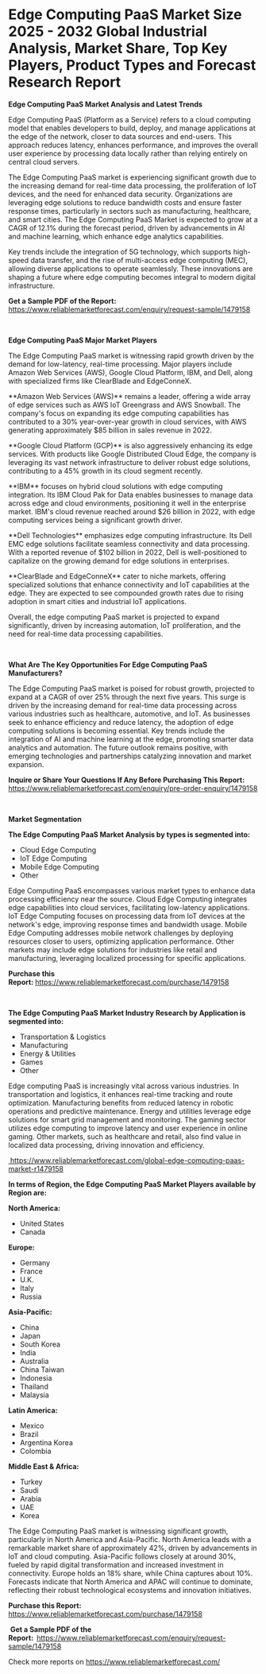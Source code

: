 <p><h1>Edge Computing PaaS Market Size 2025 - 2032 Global Industrial Analysis, Market Share, Top Key Players, Product Types and Forecast Research Report</h1></p><p><strong>Edge Computing PaaS Market Analysis and Latest Trends</strong></p>
<p><p>Edge Computing PaaS (Platform as a Service) refers to a cloud computing model that enables developers to build, deploy, and manage applications at the edge of the network, closer to data sources and end-users. This approach reduces latency, enhances performance, and improves the overall user experience by processing data locally rather than relying entirely on central cloud servers.</p><p>The Edge Computing PaaS market is experiencing significant growth due to the increasing demand for real-time data processing, the proliferation of IoT devices, and the need for enhanced data security. Organizations are leveraging edge solutions to reduce bandwidth costs and ensure faster response times, particularly in sectors such as manufacturing, healthcare, and smart cities. The Edge Computing PaaS Market is expected to grow at a CAGR of 12.1% during the forecast period, driven by advancements in AI and machine learning, which enhance edge analytics capabilities.</p><p>Key trends include the integration of 5G technology, which supports high-speed data transfer, and the rise of multi-access edge computing (MEC), allowing diverse applications to operate seamlessly. These innovations are shaping a future where edge computing becomes integral to modern digital infrastructure.</p></p>
<p><strong>Get a Sample PDF of the Report:&nbsp;</strong> <a href="https://www.reliablemarketforecast.com/enquiry/request-sample/1479158?utm_campaign=2731&utm_medium=2&utm_source=Github&utm_content=ia&utm_term=23032025&utm_id=edge-computing-paas">https://www.reliablemarketforecast.com/enquiry/request-sample/1479158</a></p>
<p>&nbsp;</p>
<p><strong>Edge Computing PaaS Major Market Players</strong></p>
<p><p>The Edge Computing PaaS market is witnessing rapid growth driven by the demand for low-latency, real-time processing. Major players include Amazon Web Services (AWS), Google Cloud Platform, IBM, and Dell, along with specialized firms like ClearBlade and EdgeConneX.</p><p>**Amazon Web Services (AWS)** remains a leader, offering a wide array of edge services such as AWS IoT Greengrass and AWS Snowball. The company's focus on expanding its edge computing capabilities has contributed to a 30% year-over-year growth in cloud services, with AWS generating approximately $85 billion in sales revenue in 2022.</p><p>**Google Cloud Platform (GCP)** is also aggressively enhancing its edge services. With products like Google Distributed Cloud Edge, the company is leveraging its vast network infrastructure to deliver robust edge solutions, contributing to a 45% growth in its cloud segment recently.</p><p>**IBM** focuses on hybrid cloud solutions with edge computing integration. Its IBM Cloud Pak for Data enables businesses to manage data across edge and cloud environments, positioning it well in the enterprise market. IBM's cloud revenue reached around $26 billion in 2022, with edge computing services being a significant growth driver.</p><p>**Dell Technologies** emphasizes edge computing infrastructure. Its Dell EMC edge solutions facilitate seamless connectivity and data processing. With a reported revenue of $102 billion in 2022, Dell is well-positioned to capitalize on the growing demand for edge solutions in enterprises.</p><p>**ClearBlade and EdgeConneX** cater to niche markets, offering specialized solutions that enhance connectivity and IoT capabilities at the edge. They are expected to see compounded growth rates due to rising adoption in smart cities and industrial IoT applications.</p><p>Overall, the edge computing PaaS market is projected to expand significantly, driven by increasing automation, IoT proliferation, and the need for real-time data processing capabilities.</p></p>
<p>&nbsp;</p>
<p><strong>What Are The Key Opportunities For Edge Computing PaaS Manufacturers?</strong></p>
<p><p>The Edge Computing PaaS market is poised for robust growth, projected to expand at a CAGR of over 25% through the next five years. This surge is driven by the increasing demand for real-time data processing across various industries such as healthcare, automotive, and IoT. As businesses seek to enhance efficiency and reduce latency, the adoption of edge computing solutions is becoming essential. Key trends include the integration of AI and machine learning at the edge, promoting smarter data analytics and automation. The future outlook remains positive, with emerging technologies and partnerships catalyzing innovation and market expansion.</p></p>
<p><strong>Inquire or Share Your Questions If Any Before Purchasing This Report:</strong> <a href="https://www.reliablemarketforecast.com/enquiry/pre-order-enquiry/1479158?utm_campaign=2731&utm_medium=2&utm_source=Github&utm_content=ia&utm_term=23032025&utm_id=edge-computing-paas">https://www.reliablemarketforecast.com/enquiry/pre-order-enquiry/1479158</a></p>
<p>&nbsp;</p>
<p><strong>Market Segmentation</strong></p>
<p><strong>The Edge Computing PaaS Market Analysis by types is segmented into:</strong></p>
<p><ul><li>Cloud Edge Computing</li><li>IoT Edge Computing</li><li>Mobile Edge Computing</li><li>Other</li></ul></p>
<p><p>Edge Computing PaaS encompasses various market types to enhance data processing efficiency near the source. Cloud Edge Computing integrates edge capabilities into cloud services, facilitating low-latency applications. IoT Edge Computing focuses on processing data from IoT devices at the network's edge, improving response times and bandwidth usage. Mobile Edge Computing addresses mobile network challenges by deploying resources closer to users, optimizing application performance. Other markets may include edge solutions for industries like retail and manufacturing, leveraging localized processing for specific applications.</p></p>
<p><strong>Purchase this Report:&nbsp;</strong><a href="https://www.reliablemarketforecast.com/purchase/1479158?utm_campaign=2731&utm_medium=2&utm_source=Github&utm_content=ia&utm_term=23032025&utm_id=edge-computing-paas">https://www.reliablemarketforecast.com/purchase/1479158</a></p>
<p>&nbsp;</p>
<p><strong>The Edge Computing PaaS Market Industry Research by Application is segmented into:</strong></p>
<p><ul><li>Transportation & Logistics</li><li>Manufacturing</li><li>Energy & Utilities</li><li>Games</li><li>Other</li></ul></p>
<p><p>Edge computing PaaS is increasingly vital across various industries. In transportation and logistics, it enhances real-time tracking and route optimization. Manufacturing benefits from reduced latency in robotic operations and predictive maintenance. Energy and utilities leverage edge solutions for smart grid management and monitoring. The gaming sector utilizes edge computing to improve latency and user experience in online gaming. Other markets, such as healthcare and retail, also find value in localized data processing, driving innovation and efficiency.</p></p>
<p><a href="https://www.reliablemarketforecast.com/global-edge-computing-paas-market-r1479158?utm_campaign=2731&utm_medium=2&utm_source=Github&utm_content=ia&utm_term=23032025&utm_id=edge-computing-paas">&nbsp;https://www.reliablemarketforecast.com/global-edge-computing-paas-market-r1479158</a></p>
<p><strong>In terms of Region, the Edge Computing PaaS Market Players available by Region are:</strong></p>
<p>
    <p> <strong> North America: </strong>
        <ul>
            <li>United States</li>
            <li>Canada</li>
        </ul>
        </p> 
    <p> <strong> Europe: </strong>
        <ul>
            <li>Germany</li>
            <li>France</li>
            <li>U.K.</li>
            <li>Italy</li>
            <li>Russia</li>
        </ul>
        </p> 
    <p> <strong> Asia-Pacific: </strong>
        <ul>
            <li>China</li>
            <li>Japan</li>
            <li>South Korea</li>
            <li>India</li>
            <li>Australia</li>
            <li>China Taiwan</li>
            <li>Indonesia</li>
            <li>Thailand</li>
            <li>Malaysia</li>
        </ul>
        </p> 
    <p> <strong> Latin America: </strong>
        <ul>
            <li>Mexico</li>
            <li>Brazil</li>
            <li>Argentina Korea</li>
            <li>Colombia</li>
        </ul>
        </p> 
    <p> <strong> Middle East & Africa: </strong>
        <ul>
            <li>Turkey</li>
            <li>Saudi</li>
            <li>Arabia</li>
            <li>UAE</li>
            <li>Korea</li>
        </ul>
    </p>
    </p>
<p><p>The Edge Computing PaaS market is witnessing significant growth, particularly in North America and Asia-Pacific. North America leads with a remarkable market share of approximately 42%, driven by advancements in IoT and cloud computing. Asia-Pacific follows closely at around 30%, fueled by rapid digital transformation and increased investment in connectivity. Europe holds an 18% share, while China captures about 10%. Forecasts indicate that North America and APAC will continue to dominate, reflecting their robust technological ecosystems and innovation initiatives.</p></p>
<p><strong>Purchase this Report: </strong><a href="https://www.reliablemarketforecast.com/purchase/1479158?utm_campaign=2731&utm_medium=2&utm_source=Github&utm_content=ia&utm_term=23032025&utm_id=edge-computing-paas">https://www.reliablemarketforecast.com/purchase/1479158</a></p>
<p>&nbsp;<strong>Get a Sample PDF of the Report:&nbsp;&nbsp;</strong><a href="https://www.reliablemarketforecast.com/enquiry/request-sample/1479158?utm_campaign=2731&utm_medium=2&utm_source=Github&utm_content=ia&utm_term=23032025&utm_id=edge-computing-paas">https://www.reliablemarketforecast.com/enquiry/request-sample/1479158</a></p>
<p><strong></strong></p>
<p>Check more reports on <a href="https://www.reliablemarketforecast.com/?utm_campaign=2731&utm_medium=2&utm_source=Github&utm_content=ia&utm_term=23032025&utm_id=edge-computing-paas">https://www.reliablemarketforecast.com/</a></p>